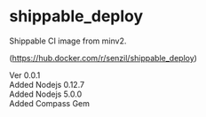 # shippable_deploy  

Shippable CI image from minv2.  

(https://hub.docker.com/r/senzil/shippable_deploy)  

Ver 0.0.1  
Added Nodejs 0.12.7  
Added Nodejs 5.0.0  
Added Compass Gem  

